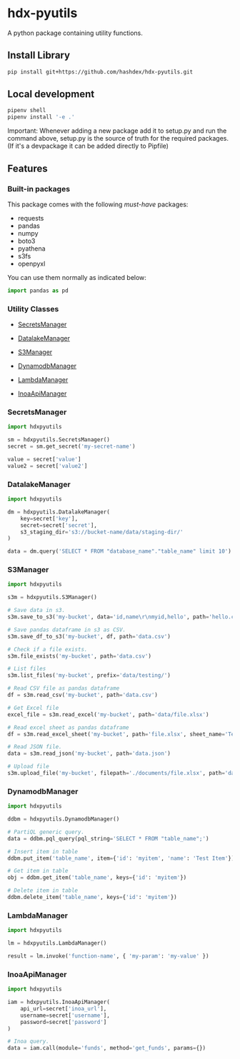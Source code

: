 # hdx-pyutils

A python package containing utility functions.

## Install Library
```bash
pip install git+https://github.com/hashdex/hdx-pyutils.git
```

## Local development

```bash
pipenv shell
pipenv install '-e .'
```

Important: Whenever adding a new package add it to setup.py and run the command above, setup.py is the source of truth for the required packages. (If it's a devpackage it can be added directly to Pipfile)
## Features

### Built-in packages

This package comes with the following *must-have* packages:

- requests
- pandas
- numpy
- boto3
- pyathena
- s3fs
- openpyxl

You can use them normally as indicated below:

```python
import pandas as pd
```

### Utility Classes

- [SecretsManager](#secretsmanager)
  
- [DatalakeManager](#datalakemanager)

- [S3Manager](#s3manager)

- [DynamodbManager](#dynamodbmanager)

- [LambdaManager](#lambdamanager)
  
- [InoaApiManager](#inoaapimanager)

### SecretsManager

```python
import hdxpyutils

sm = hdxpyutils.SecretsManager()
secret = sm.get_secret('my-secret-name')

value = secret['value']
value2 = secret['value2']
```

### DatalakeManager

```python
import hdxpyutils

dm = hdxpyutils.DatalakeManager(
    key=secret['key'], 
    secret=secret['secret'], 
    s3_staging_dir='s3://bucket-name/data/staging-dir/'
)

data = dm.query('SELECT * FROM "database_name"."table_name" limit 10')
```

### S3Manager

```python
import hdxpyutils

s3m = hdxpyutils.S3Manager()

# Save data in s3.
s3m.save_to_s3('my-bucket', data='id,name\r\nmyid,hello', path='hello.csv') 

# Save pandas dataframe in s3 as CSV.
s3m.save_df_to_s3('my-bucket', df, path='data.csv')

# Check if a file exists.
s3m.file_exists('my-bucket', path='data.csv')

# List files
s3m.list_files('my-bucket', prefix='data/testing/')

# Read CSV file as pandas dataframe
df = s3m.read_csv('my-bucket', path='data.csv')

# Get Excel file
excel_file = s3m.read_excel('my-bucket', path='data/file.xlsx')

# Read excel sheet as pandas dataframe
df = s3m.read_excel_sheet('my-bucket', path='file.xlsx', sheet_name='Test', skip_header=5, usecols='A:F')

# Read JSON file.
data = s3m.read_json('my-bucket', path='data.json')

# Upload file
s3m.upload_file('my-bucket', filepath='./documents/file.xlsx', path='data/target/file.xlsx')
```

### DynamodbManager

```python
import hdxpyutils

ddbm = hdxpyutils.DynamodbManager()

# PartiQL generic query.
data = ddbm.pql_query(pql_string='SELECT * FROM "table_name";')

# Insert item in table
ddbm.put_item('table_name', item={'id': 'myitem', 'name': 'Test Item'})

# Get item in table
obj = ddbm.get_item('table_name', keys={'id': 'myitem'})

# Delete item in table
ddbm.delete_item('table_name', keys={'id': 'myitem'})
```

### LambdaManager
```python
import hdxpyutils

lm = hdxpyutils.LambdaManager()

result = lm.invoke('function-name', { 'my-param': 'my-value' })
```



### InoaApiManager

```python
import hdxpyutils

iam = hdxpyutils.InoaApiManager(
    api_url=secret['inoa_url'],
    username=secret['username'], 
    password=secret['password']
)

# Inoa query.
data = iam.call(module='funds', method='get_funds', params={})
```

